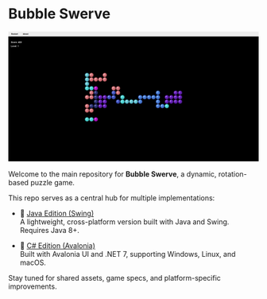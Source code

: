 # Bubble Swerve

![Bubble Swerve](preview.png)

Welcome to the main repository for **Bubble Swerve**, a dynamic, rotation-based puzzle game.

This repo serves as a central hub for multiple implementations:

- 🎯 [Java Edition (Swing)](https://github.com/scottrodeo/dynamic-tables-java)  
  A lightweight, cross-platform version built with Java and Swing. Requires Java 8+.

- 🧩 [C# Edition (Avalonia)](https://github.com/scottrodeo/dynamic-tables-csharp)  
  Built with Avalonia UI and .NET 7, supporting Windows, Linux, and macOS.

Stay tuned for shared assets, game specs, and platform-specific improvements.

